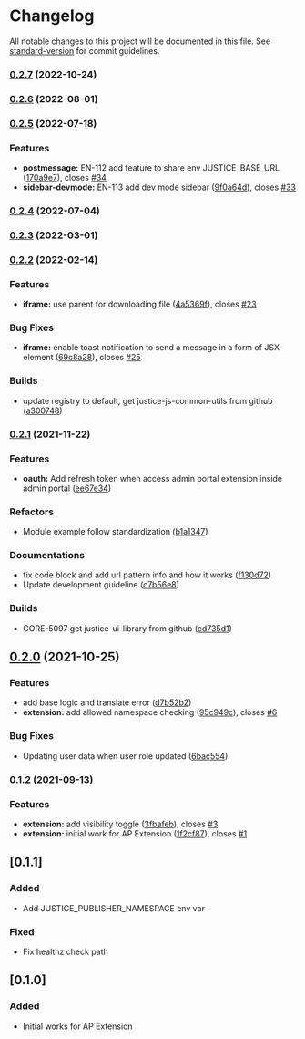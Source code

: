 # Changelog

All notable changes to this project will be documented in this file. See [standard-version](https://github.com/conventional-changelog/standard-version) for commit guidelines.

### [0.2.7](https://bitbucket.org/accelbyte/justice-adminportal-extension-website/branches/compare/0.2.7%0D0.2.6) (2022-10-24)

### [0.2.6](https://bitbucket.org/accelbyte/justice-adminportal-extension-website/branches/compare/0.2.6%0D0.2.5) (2022-08-01)

### [0.2.5](https://bitbucket.org/accelbyte/justice-adminportal-extension-website/branches/compare/0.2.5%0D0.2.4) (2022-07-18)


### Features

* **postmessage:** EN-112 add feature to share env JUSTICE_BASE_URL ([170a9e7](https://bitbucket.org/accelbyte/justice-adminportal-extension-website/commits/170a9e70800929e27cb2967ff415328208efb995)), closes [#34](https://accelbyte.atlassian.net/browse/34)
* **sidebar-devmode:** EN-113 add dev mode sidebar ([9f0a64d](https://bitbucket.org/accelbyte/justice-adminportal-extension-website/commits/9f0a64dad6773ab3723ec02e9ba313f5f479b713)), closes [#33](https://accelbyte.atlassian.net/browse/33)

### [0.2.4](https://bitbucket.org/accelbyte/justice-adminportal-extension-website/branches/compare/0.2.4%0D0.2.3) (2022-07-04)

### [0.2.3](https://bitbucket.org/accelbyte/justice-adminportal-extension-website/branches/compare/0.2.3%0D0.2.2) (2022-03-01)

### [0.2.2](https://bitbucket.org/accelbyte/justice-adminportal-extension-website/branches/compare/0.2.2%0D0.2.1) (2022-02-14)


### Features

* **iframe:** use parent for downloading file ([4a5369f](https://bitbucket.org/accelbyte/justice-adminportal-extension-website/commits/4a5369f6278d8f330675b664cc467a2ad52b9130)), closes [#23](https://accelbyte.atlassian.net/browse/23)


### Bug Fixes

* **iframe:** enable toast notification to send a message in a form of JSX element ([69c8a28](https://bitbucket.org/accelbyte/justice-adminportal-extension-website/commits/69c8a28040f78a4f4ce1ab03b94103341b355126)), closes [#25](https://accelbyte.atlassian.net/browse/25)


### Builds

* update registry to default, get justice-js-common-utils from github ([a300748](https://bitbucket.org/accelbyte/justice-adminportal-extension-website/commits/a3007488e42e5d295181f011a4cfaba9cca4997a))

### [0.2.1](https://bitbucket.org/accelbyte/justice-adminportal-extension-website/branches/compare/0.2.1%0D0.2.0) (2021-11-22)


### Features

* **oauth:** Add refresh token when access admin portal extension inside admin portal ([ee67e34](https://bitbucket.org/accelbyte/justice-adminportal-extension-website/commits/ee67e34c97195c1ca36da8db1af1e33833e8933a))


### Refactors

* Module example follow standardization ([b1a1347](https://bitbucket.org/accelbyte/justice-adminportal-extension-website/commits/b1a134745a8e9dd79f81574f7f0855ab43dc5fa8))


### Documentations

* fix code block and add url pattern info and how it works ([f130d72](https://bitbucket.org/accelbyte/justice-adminportal-extension-website/commits/f130d72a29fdf76439b2bf82fea12f67ad18b216))
* Update development guideline ([c7b56e8](https://bitbucket.org/accelbyte/justice-adminportal-extension-website/commits/c7b56e8462db87e857fe52c24797c8e3281e88b5))


### Builds

* CORE-5097 get justice-ui-library from github ([cd735d1](https://bitbucket.org/accelbyte/justice-adminportal-extension-website/commits/cd735d1cf8d252d42f537546d52f0eab92cf8c46))

## [0.2.0](https://bitbucket.org/accelbyte/justice-adminportal-extension-website/branches/compare/0.2.0%0D0.1.2) (2021-10-25)


### Features

* add base logic and translate error ([d7b52b2](https://bitbucket.org/accelbyte/justice-adminportal-extension-website/commits/d7b52b263e5aa3f220605fb23435a74cab6dbca4))
* **extension:** add allowed namespace checking ([95c949c](https://bitbucket.org/accelbyte/justice-adminportal-extension-website/commits/95c949cb84a5690220e952aa950d4096b94c751a)), closes [#6](https://accelbyte.atlassian.net/browse/6)


### Bug Fixes

* Updating user data when user role updated ([6bac554](https://bitbucket.org/accelbyte/justice-adminportal-extension-website/commits/6bac554f96d9e07675530e0ed029807bb41cb0b0))

### 0.1.2 (2021-09-13)


### Features

* **extension:** add visibility toggle ([3fbafeb](https://bitbucket.org/accelbyte/justice-adminportal-extension-website/commits/3fbafeb2d9f41c3ed16899a4c8b21fe5924819a2)), closes [#3](https://accelbyte.atlassian.net/browse/3)
* **extension:** initial work for AP Extension ([1f2cf87](https://bitbucket.org/accelbyte/justice-adminportal-extension-website/commits/1f2cf87aa08bcbaffc2d30e339de5104fa1bd95a)), closes [#1](https://accelbyte.atlassian.net/browse/1)

## [0.1.1]
### Added
- Add JUSTICE_PUBLISHER_NAMESPACE env var

### Fixed
- Fix healthz check path

## [0.1.0]
### Added
- Initial works for AP Extension
